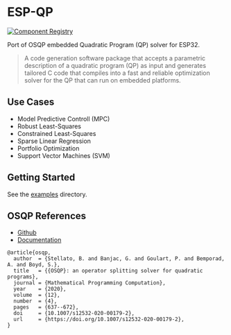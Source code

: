 # ESP-QP

[![Component Registry](https://components.espressif.com/components/kirkrudolph/esp-qp/badge.svg)](https://components.espressif.com/components/kirkrudolph/esp-qp)

Port of OSQP embedded Quadratic Program (QP) solver for ESP32. 

> A code generation software package that accepts a parametric description of a quadratic program (QP) as input and generates tailored C code that compiles into a fast and reliable optimization solver for the QP that can run on embedded platforms.

## Use Cases
- Model Predictive Controll (MPC)
- Robust Least-Squares
- Constrained Least-Squares
- Sparse Linear Regression
- Portfolio Optimization
- Support Vector Machines (SVM)

## Getting Started

See the [examples](examples) directory.

## OSQP References
- [Github](https://github.com/osqp/osqp)
- [Documentation](https://osqp.org/)

```
@article{osqp,
  author  = {Stellato, B. and Banjac, G. and Goulart, P. and Bemporad, A. and Boyd, S.},
  title   = {{OSQP}: an operator splitting solver for quadratic programs},
  journal = {Mathematical Programming Computation},
  year    = {2020},
  volume  = {12},
  number  = {4},
  pages   = {637--672},
  doi     = {10.1007/s12532-020-00179-2},
  url     = {https://doi.org/10.1007/s12532-020-00179-2},
}
```